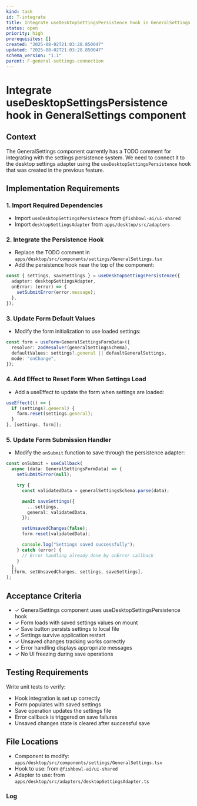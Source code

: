 ```yaml
---
kind: task
id: T-integrate
title: Integrate useDesktopSettingsPersistence hook in GeneralSettings component
status: open
priority: high
prerequisites: []
created: "2025-08-02T21:03:28.850047"
updated: "2025-08-02T21:03:28.850047"
schema_version: "1.1"
parent: F-general-settings-connection
---
```


# Integrate useDesktopSettingsPersistence hook in GeneralSettings component

## Context

The GeneralSettings component currently has a TODO comment for integrating with the settings persistence system. We need to connect it to the desktop settings adapter using the `useDesktopSettingsPersistence` hook that was created in the previous feature.

## Implementation Requirements

### 1. Import Required Dependencies

- Import `useDesktopSettingsPersistence` from `@fishbowl-ai/ui-shared`
- Import `desktopSettingsAdapter` from `apps/desktop/src/adapters`

### 2. Integrate the Persistence Hook

- Replace the TODO comment in `apps/desktop/src/components/settings/GeneralSettings.tsx`
- Add the persistence hook near the top of the component:

```typescript
const { settings, saveSettings } = useDesktopSettingsPersistence({
  adapter: desktopSettingsAdapter,
  onError: (error) => {
    setSubmitError(error.message);
  },
});
```

### 3. Update Form Default Values

- Modify the form initialization to use loaded settings:

```typescript
const form = useForm<GeneralSettingsFormData>({
  resolver: zodResolver(generalSettingsSchema),
  defaultValues: settings?.general || defaultGeneralSettings,
  mode: "onChange",
});
```

### 4. Add Effect to Reset Form When Settings Load

- Add a useEffect to update the form when settings are loaded:

```typescript
useEffect(() => {
  if (settings?.general) {
    form.reset(settings.general);
  }
}, [settings, form]);
```

### 5. Update Form Submission Handler

- Modify the `onSubmit` function to save through the persistence adapter:

```typescript
const onSubmit = useCallback(
  async (data: GeneralSettingsFormData) => {
    setSubmitError(null);

    try {
      const validatedData = generalSettingsSchema.parse(data);

      await saveSettings({
        ...settings,
        general: validatedData,
      });

      setUnsavedChanges(false);
      form.reset(validatedData);

      console.log("Settings saved successfully");
    } catch (error) {
      // Error handling already done by onError callback
    }
  },
  [form, setUnsavedChanges, settings, saveSettings],
);
```

## Acceptance Criteria

- ✓ GeneralSettings component uses useDesktopSettingsPersistence hook
- ✓ Form loads with saved settings values on mount
- ✓ Save button persists settings to local file
- ✓ Settings survive application restart
- ✓ Unsaved changes tracking works correctly
- ✓ Error handling displays appropriate messages
- ✓ No UI freezing during save operations

## Testing Requirements

Write unit tests to verify:

- Hook integration is set up correctly
- Form populates with saved settings
- Save operation updates the settings file
- Error callback is triggered on save failures
- Unsaved changes state is cleared after successful save

## File Locations

- Component to modify: `apps/desktop/src/components/settings/GeneralSettings.tsx`
- Hook to use: from `@fishbowl-ai/ui-shared`
- Adapter to use: from `apps/desktop/src/adapters/desktopSettingsAdapter.ts`

### Log
